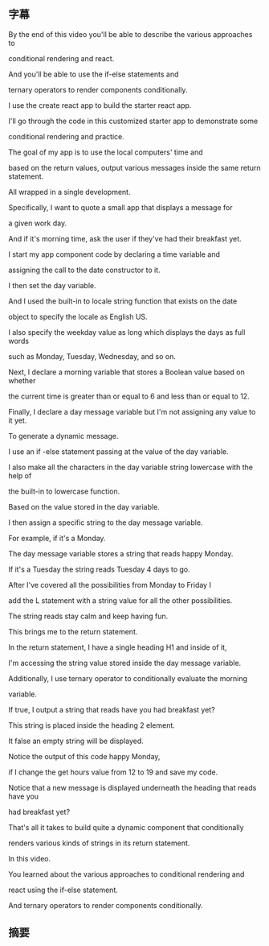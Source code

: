 ## 字幕
By the end of this video you'll be able to describe the various approaches to 

conditional rendering and react. 

And you'll be able to use the if-else statements and 

ternary operators to render components conditionally. 

I use the create react app to build the starter react app. 

I'll go through the code in this customized starter app to demonstrate some 

conditional rendering and practice. 

The goal of my app is to use the local computers' time and 

based on the return values, output various messages inside the same return statement. 

All wrapped in a single development. 

Specifically, I want to quote a small app that displays a message for 

a given work day. 

And if it's morning time, ask the user if they've had their breakfast yet. 

I start my app component code by declaring a time variable and 

assigning the call to the date constructor to it. 

I then set the day variable. 

And I used the built-in to locale string function that exists on the date 

object to specify the locale as English US. 

I also specify the weekday value as long which displays the days as full words 

such as Monday, Tuesday, Wednesday, and so on. 

Next, I declare a morning variable that stores a Boolean value based on whether 

the current time is greater than or equal to 6 and less than or equal to 12. 

Finally, I declare a day message variable but I'm not assigning any value to it yet. 

To generate a dynamic message. 

I use an if -else statement passing at the value of the day variable. 

I also make all the characters in the day variable string lowercase with the help of 

the built-in to lowercase function. 

Based on the value stored in the day variable. 

I then assign a specific string to the day message variable. 

For example, if it's a Monday. 

The day message variable stores a string that reads happy Monday. 

If it's a Tuesday the string reads Tuesday 4 days to go. 

After I've covered all the possibilities from Monday to Friday I 

add the L statement with a string value for all the other possibilities. 

The string reads stay calm and keep having fun. 

This brings me to the return statement. 

In the return statement, I have a single heading H1 and inside of it, 

I'm accessing the string value stored inside the day message variable. 

Additionally, I use ternary operator to conditionally evaluate the morning 

variable. 

If true, I output a string that reads have you had breakfast yet? 

This string is placed inside the heading 2 element. 

It false an empty string will be displayed. 

Notice the output of this code happy Monday, 

if I change the get hours value from 12 to 19 and save my code. 

Notice that a new message is displayed underneath the heading that reads have you 

had breakfast yet? 

That's all it takes to build quite a dynamic component that conditionally 

renders various kinds of strings in its return statement. 

In this video. 

You learned about the various approaches to conditional rendering and 

react using the if-else statement. 

And ternary operators to render components conditionally.

## 摘要